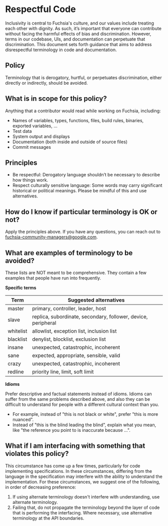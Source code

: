 # Respectful Code

Inclusivity is central to Fuchsia's culture, and our values include treating
each other with dignity. As such, it’s important that everyone can contribute
without facing the harmful effects of bias and discrimination.  However, terms
in our codebase, UIs, and documentation can perpetuate that discrimination.
This document sets forth guidance that aims to address disrespectful
terminology in code and documentation.

## Policy

Terminology that is derogatory, hurtful, or perpetuates discrimination, either
directly or indirectly, should be avoided.

## What is in scope for this policy?

Anything that a contributor would read while working on Fuchsia, including:

- Names of variables, types, functions, files, build rules, binaries, exported
  variables, ...
- Test data
- System output and displays
- Documentation (both inside and outside of source files)
- Commit messages

## Principles

- Be respectful: Derogatory language shouldn’t be necessary to describe how
  things work.
- Respect culturally sensitive language:  Some words may carry significant
  historical or political meanings.  Please be mindful of this and use
  alternatives.

## How do I know if particular terminology is OK or not?

Apply the principles above.  If you have any questions, you can reach out to
fuchsia-community-managers@google.com.

## What are examples of terminology to be avoided?

These lists are NOT meant to be comprehensive. They contain a few examples that
people have run into frequently.

**Specific terms**

| Term      | Suggested alternatives                                        |
| --------- | ------------------------------------------------------------- |
| master    | primary, controller, leader, host                             |
| slave     | replica, subordinate, secondary, follower, device, peripheral |
| whitelist | allowlist, exception list, inclusion list                     |
| blacklist | denylist, blocklist, exclusion list                           |
| insane    | unexpected, catastrophic, incoherent                          |
| sane      | expected, appropriate, sensible, valid                        |
| crazy     | unexpected, catastrophic, incoherent                          |
| redline   | priority line, limit, soft limit                              |

**Idioms**

Prefer descriptive and factual statements instead of idioms. Idioms can suffer
from the same problems described above, and also they can be difficult to
understand for people with a different cultural context than you.

* For example, instead of "this is not black or white", prefer "this is more
  nuanced".
* Instead of "this is the blind leading the blind", explain what you mean, like
  "the reference you point to is inaccurate because ...".

## What if I am interfacing with something that violates this policy?

This circumstance has come up a few times, particularly for code implementing
specifications.  In these circumstances, differing from the language in the
specification may interfere with the ability to understand the implementation.
For these circumstances, we suggest one of the following, in order of decreasing
preference:

1. If using alternate terminology doesn't interfere with understanding, use
   alternate terminology.
2. Failing that, do not propagate the terminology beyond the layer of code that
   is performing the interfacing.  Where necessary, use alternative terminology
   at the API boundaries.
